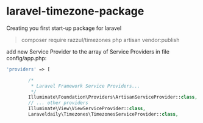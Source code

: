 # laravel-timezone-package
Creating you first start-up package for laravel

> composer require razzul/timezones
> php artisan vendor:publish

add new Service Provider to the array of Service Providers in file config/app.php:
```php
'providers' => [

        /*
         * Laravel Framework Service Providers...
         */
        Illuminate\Foundation\Providers\ArtisanServiceProvider::class,
        // ... other providers
        Illuminate\View\ViewServiceProvider::class,
        Laraveldaily\Timezones\TimezonesServiceProvider::class,
```
